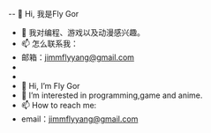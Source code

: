 -- 👋 Hi, 我是Fly Gor
- 👀 我对编程、游戏以及动漫感兴趣。
- 📫 怎么联系我：
- 邮箱：jimmflyyang@gmail.com
-  
-   
- 👋 Hi, I’m Fly Gor
- 👀 I’m interested in programming,game and anime.
- 📫 How to reach me:
- email：jimmflyyang@gmail.com

<!---
JimmFly/JimmFly is a ✨ special ✨ repository because its `README.md` (this file) appears on your GitHub profile.
You can click the Preview link to take a look at your changes.
--->
